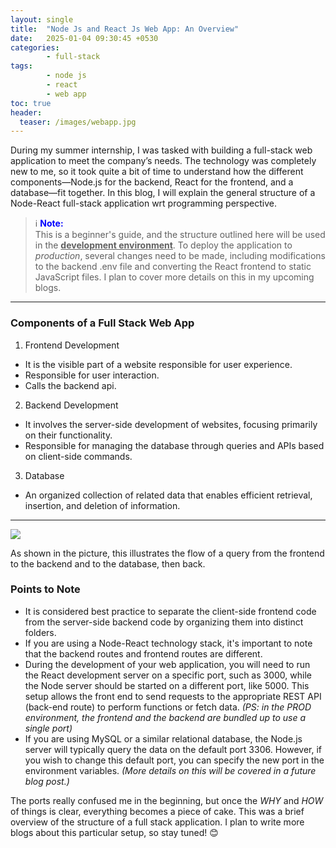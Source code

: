 ```yaml
---
layout: single
title:  "Node Js and React Js Web App: An Overview"
date:   2025-01-04 09:30:45 +0530
categories: 
        - full-stack
tags: 
        - node js
        - react
        - web app
toc: true
header:
  teaser: /images/webapp.jpg
---
```

During my summer internship, I was tasked with building a full-stack web application to meet the company’s needs. The technology was completely new to me, so it took quite a bit of time to understand how the different components—Node.js for the backend, React for the frontend, and a database—fit together. In this blog, I will explain the general structure of a Node-React full-stack application wrt programming perspective.

>ℹ️ <span style="color: blue;">**Note:**</span><br>
> This is a beginner's guide, and the structure outlined here will be used in the <ins>**development environment**</ins>.  To deploy the application to *production*, several changes need to be made, including modifications to the backend .env file and converting the React frontend to static JavaScript files. I plan to cover more details on this in my upcoming blogs.

---
### Components of a Full Stack Web App
1. Frontend Development
- It is the visible part of a website responsible for user experience.
- Responsible for user interaction.
- Calls the backend api.

2. Backend Development
- It involves the server-side development of websites, focusing primarily on their functionality. 
- Responsible for managing the database through queries and APIs based on client-side commands.

3. Database
- An organized collection of related data that enables efficient retrieval, insertion, and deletion of information.

---
<img src="{{ site.baseurl }}/images/react-node-web-app.png">

As shown in the picture, this illustrates the flow of a query from the frontend to the backend and to the database, then back. 

### Points to Note
- It is considered best practice to separate the client-side frontend code from the server-side backend code by organizing them into distinct folders. 
- If you are using a Node-React technology stack, it's important to note that the backend routes and frontend routes are different. 
- During the development of your web application, you will need to run the React development server on a specific port, such as 3000, while the Node server should be started on a different port, like 5000. This setup allows the front end to send requests to the appropriate REST API (back-end route) to perform functions or fetch data. *(PS: in the PROD environment, the frontend and the backend are bundled up to use a single port)*
- If you are using MySQL or a similar relational database, the Node.js server will typically query the data on the default port 3306. However, if you wish to change this default port, you can specify the new port in the environment variables. *(More details on this will be covered in a future blog post.)*


The ports really confused me in the beginning, but once the *WHY* and *HOW* of things is clear, everything becomes a piece of cake. This was a brief overview of the structure of a full stack application. I plan to write more blogs about this particular setup, so stay tuned! 😊
